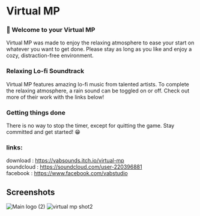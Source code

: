 
# Virtual MP
### 👋 Welcome to your Virtual MP 
Virtual MP was made to enjoy the relaxing atmosphere to ease your start on whatever you want to get done. Please stay as long as you like and enjoy a cozy, distraction-free environment.

### Relaxing Lo-fi Soundtrack

Virtual MP features amazing lo-fi music from talented artists. To complete the relaxing atmosphere, a rain sound can be toggled on or off. Check out more of their work with the links below!

### Getting things done

There is no way to stop the timer, except for quitting the game.  Stay committed and get started! 😁

### links:
download : https://vabsounds.itch.io/virtual-mp </br>
soundcloud : https://soundcloud.com/user-220396881 </br>
facebook : https://www.facebook.com/vabstudio

## Screenshots
![Main logo (2)](https://user-images.githubusercontent.com/46282880/136647288-ea7ab979-135f-4f6e-be22-5edf94d76827.png)
![virtual mp shot2](https://user-images.githubusercontent.com/46282880/136647153-f8a886f3-58e6-43ba-ab6e-8d6291f46120.PNG)
